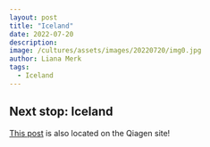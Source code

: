 ```yaml
---
layout: post
title: "Iceland"
date: 2022-07-20
description: 
image: /cultures/assets/images/20220720/img0.jpg
author: Liana Merk
tags:
  - Iceland
---
```


## Next stop: Iceland 

<a href="https://www.qiagen.com/us/knowledge-and-support/knowledge-hub/science-matters/microbiome/liana-merk/iceland" target="_blank">This post</a> is also located on the Qiagen site!